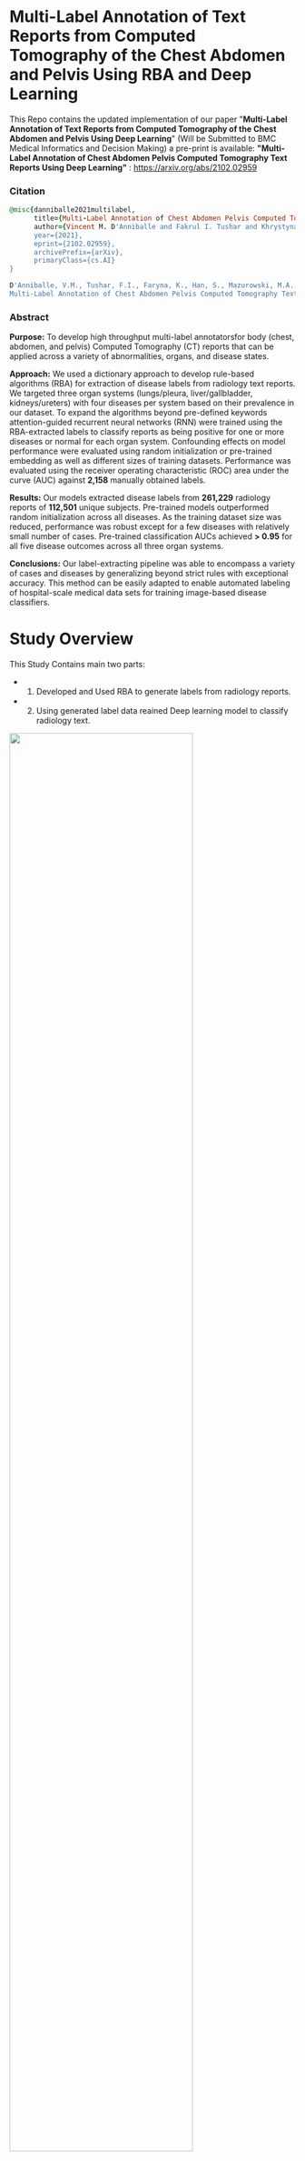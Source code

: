 # Multi-Label Annotation of Text Reports from Computed Tomography of the Chest Abdomen and Pelvis Using RBA and Deep Learning

This Repo contains the updated implementation of our paper "**Multi-Label Annotation of Text Reports from Computed Tomography of the Chest Abdomen and Pelvis Using Deep Learning**" (Will be Submitted to BMC Medical Informatics and Decision Making) a pre-print is available: **"Multi-Label Annotation of Chest Abdomen Pelvis Computed Tomography Text Reports Using Deep Learning"** : https://arxiv.org/abs/2102.02959

### Citation
```ruby
@misc{danniballe2021multilabel,
      title={Multi-Label Annotation of Chest Abdomen Pelvis Computed Tomography Text Reports Using Deep Learning}, 
      author={Vincent M. D'Anniballe and Fakrul I. Tushar and Khrystyna Faryna and Songyue Han and Maciej A. Mazurowski and Geoffrey D. Rubin and Joseph Y. Lo},
      year={2021},
      eprint={2102.02959},
      archivePrefix={arXiv},
      primaryClass={cs.AI}
}
```
```ruby
D'Anniballe, V.M., Tushar, F.I., Faryna, K., Han, S., Mazurowski, M.A., Rubin, G.D., Lo, J.Y., 2021. 
Multi-Label Annotation of Chest Abdomen Pelvis Computed Tomography Text Reports Using Deep Learning, p. arXiv:2102.02959.
```
### Abstract

**Purpose:** To develop high throughput multi-label annotatorsfor body (chest, abdomen, and pelvis) Computed Tomography (CT) reports that can be applied across a variety of abnormalities, organs, and disease states.

**Approach:** We used a dictionary approach to develop rule-based algorithms (RBA) for extraction of disease labels from radiology text reports. We targeted three organ systems (lungs/pleura, liver/gallbladder, kidneys/ureters) with four diseases per system based on their prevalence in our dataset. To expand the algorithms beyond pre-defined keywords attention-guided recurrent neural networks (RNN) were trained using the RBA-extracted labels to classify reports as being positive for one or more diseases or normal for each organ system. Confounding effects on model performance were evaluated using random initialization or pre-trained embedding as well as different sizes of training datasets. Performance was evaluated using the receiver operating characteristic (ROC) area under the curve (AUC) against **2,158** manually obtained labels.

**Results:** Our models extracted disease labels from **261,229** radiology reports of **112,501** unique subjects. Pre-trained models outperformed random initialization across all diseases. As the training dataset size was reduced, performance was robust except for a few diseases with relatively small number of cases. Pre-trained classification AUCs achieved **> 0.95** for all five disease outcomes across all three organ systems.

**Conclusions:** Our label-extracting pipeline was able to encompass a variety of cases and diseases by generalizing beyond strict rules with exceptional accuracy. This method can be easily adapted to enable automated labeling of hospital-scale medical data sets for training image-based disease classifiers. 




# Study Overview

This Study Contains main two parts:

* 1. Developed and Used RBA to  generate labels from radiology reports.
* 2. Using generated label data reained Deep learning model to classify radiology text.
<img src="ReadMefigures/Overall_Workflow.png"  width="80%" height="80%">


# Rule-Based Algorithm (RBA):
<img src="ReadMefigures/rbm_diagram.png"  width="50%" height="50%">
<img src="ReadMefigures/Logics.PNG"  width="40%" height="40%">

we used a dictionary approach to develop a rule-based algorithm (RBA) for extraction of disease labels from radiology text reports

- 1. **Use this docker container to run the RBA codes `docker pull ft42/ct_predict_ft42:rba_tf2_gpu_py3`**
- 2. RBA codes are given in Directory `RBA `
      * i) **Lungs_RBA**-|->Lungs RBA codes
      ```ruby
            a) RBA_Lung_Config.py  |-- Configuration file of RBA to input data, dictonary and path to save created dictonary.
            b) RBA_Lungs.py        |-- RBA Main.py.
            
      ```
      * ii) **Liver_RBA**-|->Liver RBA codes
      ```ruby
            a) RBA_Liver_Config.py           |-- Configuration file of RBA to input data, dictonary and path to save created dictonary.
            b) RBA_Liver.py                  |-- RBA Main.py.
            c) RBA_Liver_Statistics.py       |-- generate Satatistics
            
      ```
       * iii) **Kidneys_RBA**-|->Kidneys RBA codes
      ```ruby
            a) RBA_Kidneys_Config.py         |-- Configuration and RBA are inside the code this is main RBA py for kedney.
            b) RBA_Kidneys.py                  |-- RBA Main.py.
            c) RBA_Kidneys_Statistics.py       |-- generate Satatistics
      ```



* `RBA_Lung_Config.py.py`
```ruby
####0000000000000-----INPUTS----------0000
REPORT_CSV="/path/to/report/csv/report.csv"



LUNG_ORGAN_LIST = ['lung',
                  ['lung','pulmonary'],
                  ['lung', 'pulmonary', '(lower|upper|middle)\s+lobe', 'centrilobular', 'perifissural','(left|right)\s+base\s', 'bases', 'basilar', 'bronch', 'trachea', 'airspace', 'airway']]



COMMON_DIS_LIST = ['mass','opaci', 'calcul', 'stone', 'scar', 'metas', 'malignan', 'cancer', 'tumor', 'neoplasm', 'lithiasis', 'atroph', 'recurren',
                  'hyperenhanc' , 'hypoenhanc', 'aneurysm', 'lesion', 'nodule', 'nodular', 'calcifi', 'opacit', 'effusion', 'resect', 'thromb', 'infect', 'infarct',
                  'inflam', 'fluid', 'consolidat', 'degenerative', 'dissect', 'collaps', 'fissure', 'edema', 'cyst', 'focus', 'angioma', 'spiculated', 'architectural\s+distortion',
                  'lytic', 'pathologic', 'defect', 'hernia', 'biops', 'encasement', 'fibroid', 'hemorrhage', 'multilocul', 'distension','distention', 'stricture', 'obstructi',
                  'hypodens', 'hyperdens', 'hypoattenuat', 'hyperattenuat', 'necrosis', 'irregular', 'ectasia', 'destructi', 'dilat', 'granuloma', 'enlarged', 'abscess', 'stent',
                   'fatty\s+infiltr', 'stenosis', 'delay', 'carcinoma', 'adenoma', 'atrophy', 'hemangioma', 'density', 'surgically\s+absent']

LUNG_DIS_LIST=['pneumothorax', 'emphysema', 'pneumoni', 'ground\s+glass', 'aspiration', 'bronchiectasis', 'atelecta', 'embol', 'fibrosis','air\s+trapping','pleural\s+effusion','pneumonectomy']
ABANDON_LIST = ['postsurgical', 'posttreatment', 'postradiation', 'postoperative', 'cholecystectomy', 'resection', 'cholelithiasis','cystectomy']


PATH_TO_SAVE_CSV="/path/to/save/dictonary/and/data/satatistics/Save_Satatistics/"

####-------|Statistics-----inputs-----------------|----###
LIST_FOR_OVERLAP_STATISTICS=['normal','mass','opaci', 'calcul', 'stone', 'scar', 'metas', 'malignan', 'cancer', 'tumor', 'neoplasm', 'lithiasis', 'atroph', 'recurren','pleural\s+effusion',
                  'hyperenhanc' , 'hypoenhanc', 'aneurysm', 'lesion', 'nodule', 'nodular', 'calcifi', 'opacit', 'effusion', 'resect', 'thromb', 'infect', 'infarct',
                  'inflam', 'fluid', 'consolidat', 'degenerative', 'dissect', 'collaps', 'fissure', 'edema', 'cyst', 'focus', 'angioma', 'spiculated', 'architectural\s+distortion',
                  'lytic', 'pathologic', 'defect', 'hernia', 'biops', 'encasement', 'fibroid', 'hemorrhage', 'multilocul', 'distension','distention', 'stricture', 'obstructi',
                  'hypodens', 'hyperdens', 'hypoattenuat', 'hyperattenuat', 'necrosis', 'irregular', 'ectasia', 'destructi', 'dilat', 'granuloma', 'enlarged', 'abscess', 'stent',
                   'fatty\s+infiltr', 'stenosis', 'delay', 'carcinoma', 'adenoma', 'atrophy', 'hemangioma', 'density', 'surgically\s+absent','pneumothorax', 'emphysema', 'pneumoni', 'ground\s+glass',
                   'aspiration', 'bronchiectasis', 'atelecta', 'embol', 'fibrosis','air\s+trapping']

DISEASE_NAME_AND_NUMBERS=PATH_TO_SAVE_CSV+"LungDisease_NameAndNumberDecending.csv"
DISEASE_COUNT_THRESHOLD= 1

```

<img src="/ReadMefigures/LabelCount.png"  width="60%" height="60%">
<img src="/ReadMefigures/rba_results.PNG"  width="50%" height="50%">


# NLP Deep learning classification

* **Docker container to use is `docker pull ft42/ct_predict_ft42:nlp_tf2_gpu_py3`**
* **NLP** directory contains all the data, Training and Deploy codes Folder orientation are as fellowing
  ```ruby
     * 1) Lung_Classification--|->
                       |-->Multi_Label--|-> a) config.py |-- Training Configuration
                                        |-> b) model.py  |-- Attention guided RNN
                                        |-> c) Train.py  |-- Traing Main py.
                                        |-> d) loss_funnction_And_matrics.py  |-- loss functions.
            
            |-->Multi_Label_Pretrained--|-> a) config.py |-- Training Configuration
                                        |-> b) model.py  |-- Attention guided RNN
                                        |-> c) Train.py  |-- Traing Main py.
                                        |-> d) loss_funnction_And_matrics.py  |-- loss functions.
                        
                        |---> Deploy----|-> a) deploy_config                  |-- Training Configuration
                                        |-> b) model.py                       |-- Attention guided RNN
                                        |-> c) loss_funnction_And_matrics.py  |-- loss functions.
                                        |-> d) nlp_predict.py                 |-- Multi-label prediction.
                                        |-> e) nlp_predict_Binary.py          |-- Binary prediction.
                                        |-> f) nlp_predict_save_html.py       |-- Generating HTML Heatmaps.
                                        |-> g) loss_funnction_And_matrics.py  |-- loss functions.
                                           
  ```
* **Pretrained Embadding can be accesed at: `https://www.nature.com/articles/s41597-019-0055-0`**

# How to Train

* To train All you need is to config the config.py based on your data, paths and requeirement, and use the command

`python Train.py`

* **`config.py`**
```ruby
import tensorflow as tf
from loss_funnction_And_matrics import*
import numpy as np
np.random.seed(42) # Define random seed for the reproducability

####---Input-Data---###
TRAIN_CSV="/image_data/Scripts/NLP_Classification_CNN/Lung_Classification/Lung_Train_csv.csv" # Training data-sampled are in folder
VAL_CSV="/image_data/Scripts/NLP_Classification_CNN/Lung_Classification/Lung_Val_csv.csv" #validation data in folder
#-----using which sections you want to train the model define the column name
#choice['text_finding_impression_list','text_impression_only' ,'text_Finding_only']
REPORT_TEXT_COLUMN_NAME='text_Finding_only'
LABELS_COLUMN_NAMES=['lung_atelecta_lbl','lung_nodule_lbl','lung_emphysema_lbl','lung_pleural_effusion_lbl','lung_normal_lbl'] # Label columns name

#=-----Model Configuration----###
NUMBER_OF_CLASSES=5
MAX_WORDS=650
EMBADDING_DIMENTION=200
USING_PRE_TRAINED_EMBADDING=False # (True/False) if True: Will use Pretrained Embading
PRE_TRAINING_EMBADDING="/image_data/Scripts/BioWordVec_PubMed_MIMICIII_d200.vec.bin.gz"

###----Resume-Training----###
RESUME_TRAINING=0
RESUME_TRAIING_MODEL='/image_data/Scripts/NLP_Classification_CNN/Lung_Classification/Multi_Label/Model_Multi_Label/'
TRAINING_INITIAL_EPOCH=0

##--------Training-----Hyperperametter---------
TRAING_EPOCH=50
TRAIN_CLASSIFY_LEARNING_RATE =1e-4
TRAIN_CLASSIFY_LOSS=Weighted_BCTL #tf.keras.losses.BinaryCrossentropy() #Weighted_BCTL
OPTIMIZER=tf.keras.optimizers.Adam(lr=TRAIN_CLASSIFY_LEARNING_RATE,epsilon=1e-5)
TRAIN_CLASSIFY_METRICS=tf.keras.metrics.AUC()
BATCH_SIZE=512
SHUFFLE=True
###-------SAVING_UTILITY-----########
ModelCheckpoint_MOTITOR='val_loss'
TRAINING_SAVE_MODEL_PATH='/image_data/Scripts/NLP_Classification_CNN/Lung_Classification/Multi_Label/Model_Multi_Label/'
TRAINING_CSV='Lung_Multi.csv'
LOG_NAME="Log_Lung_Multi"
MODEL_SAVING_NAME="nlp_Lung_Multi_label{val_loss:.2f}_{epoch}.h5"

```
# How to Deploy

* To Deploy All you need is to config the deploy_config.py based on your data, paths and requeirement, and use the command

`python nlp_predict.py` if predicting only or `python nlp_predict_save_html.py` to saved attention ot heatmaps by the RNN


* **deploy_config**
```ruby

import tensorflow as tf
from loss_funnction_And_matrics import*
import numpy as np
np.random.seed(42)

#---Defining the punctuations to remove
PUNCTUATION=['"', ':', ')', '(', '-', '!', '?', '|', ';', "'", '$', '&', '/', '[', ']', '>', '%', '=', '#', '*', '+', '\\', 'â€¢',  '~', '@', 'Â£',
     'Â·', '_', '{', '}', 'Â©', '^', 'Â®', '`',  '<', 'â†’', 'Â°', 'â‚¬', 'â„¢', 'â€º',  'â™¥', 'â†', 'Ã—', 'Â§', 'â€³', 'â€²', 'Ã‚', 'â–ˆ', 'Â½', 'Ã ', 'â€¦',
     'â€œ', 'â˜…', 'â€', 'â€“', 'â—', 'Ã¢', 'â–º', 'âˆ’', 'Â¢', 'Â²', 'Â¬', 'â–‘', 'Â¶', 'â†‘', 'Â±', 'Â¿', 'â–¾', 'â•', 'Â¦', 'â•‘', 'â€•', 'Â¥', 'â–“', 'â€”', 'â€¹', 'â”€',
     'â–’', 'ï¼š', 'Â¼', 'âŠ•', 'â–¼', 'â–ª', 'â€ ', 'â– ', 'â€™', 'â–€', 'Â¨', 'â–„', 'â™«', 'â˜†', 'Ã©', 'Â¯', 'â™¦', 'Â¤', 'â–²', 'Ã¨', 'Â¸', 'Â¾', 'Ãƒ', 'â‹…', 'â€˜', 'âˆž',
     'âˆ™', 'ï¼‰', 'â†“', 'ã€', 'â”‚', 'ï¼ˆ', 'Â»', 'ï¼Œ', 'â™ª', 'â•©', 'â•š', 'Â³', 'ãƒ»', 'â•¦', 'â•£', 'â•”', 'â•—', 'â–¬', 'â¤', 'Ã¯', 'Ã˜', 'Â¹', 'â‰¤', 'â€¡', 'âˆš', ]

#=-----Model Configuration----###
NUMBER_OF_CLASSES=5
MAX_WORDS=650
EMBADDING_DIMENTION=200
USING_PRE_TRAINED_EMBADDING=True # (True/False) if True: Will use Pretrained Embading
PRE_TRAINING_EMBADDING="/image_data/Scripts/BioWordVec_PubMed_MIMICIII_d200.vec.bin.gz"
##---Training--Hyperperametter---###
TRAIN_CLASSIFY_LEARNING_RATE =1e-4
TRAIN_CLASSIFY_LOSS=Weighted_BCTL #tf.keras.losses.BinaryCrossentropy() #Weighted_BCTL #tf.keras.losses.BinaryCrossentropy() #Weighted_BCTL
OPTIMIZER=tf.keras.optimizers.Adam(lr=TRAIN_CLASSIFY_LEARNING_RATE,epsilon=1e-5)
TRAIN_CLASSIFY_METRICS=tf.keras.metrics.AUC()


####---Input-Data---###---Lungs

TEST_CSV="/image_data/Scripts/NLP_Classification_CNN/Lung_Manual_Test_set_patient.csv"


REPORT_TEXT_COLUMN_NAME='text_Finding_only'
#['text_finding_impression_list','text_impression_only' ,'text_Finding_only']
SUBJECT_ID_COLUMN_NAME='Report_id'
LABELS_COLUMN_NAMES=['lung_atelecta_lbl','lung_nodule_lbl','lung_emphysema_lbl','lung_pleural_effusion_lbl','lung_normal_lbl']
LABELS_COLUMB_BINARY_LABEL_NAME=['lung_normal_lbl']


#-----Multi-label
TOKENIZER_PICKLE="/image_data/Scripts/NLP_Classification_CNN/Lung_Classification/Multi_Label_Pretrained/tokenizer.pickle"
MODEL_WIGHT='nlp_Lung_Multi_Label_Pretrained_weight.h5'
SAVING_CSV="nlp_Lung_Multi_Label_Pretrained_Test_ManualTest_html.csv"
SAVING_HTML_FILE='/path/to/save/html/MultiLabel_Pretrained_ManualTestset_HTML/'

```
# Result Analysis

<img src="/ReadMefigures/traininData.png"  width="70%" height="70%">
<img src="/ReadMefigures/LungSData_rEDUCTION_ALLINONE.png"  width="70%" height="70%">

